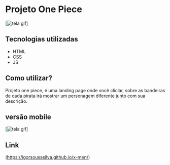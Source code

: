 # Projeto One Piece
[<img src="./src/imagens/Animação.gif" alt="tela gif">]

## Tecnologias utilizadas
- HTML
- CSS
- JS
##  Como utilizar?
Projeto one piece, é uma landing page onde você cliclar, sobre as bandeiras de cada pirata irá mostrar um personagem diferente junto com sua descrição.

## versão mobile
[<img src="./src/imagens/mobile.gif" alt="tela gif">]

## Link
(https://igorsousasilva.github.io/x-men/)
